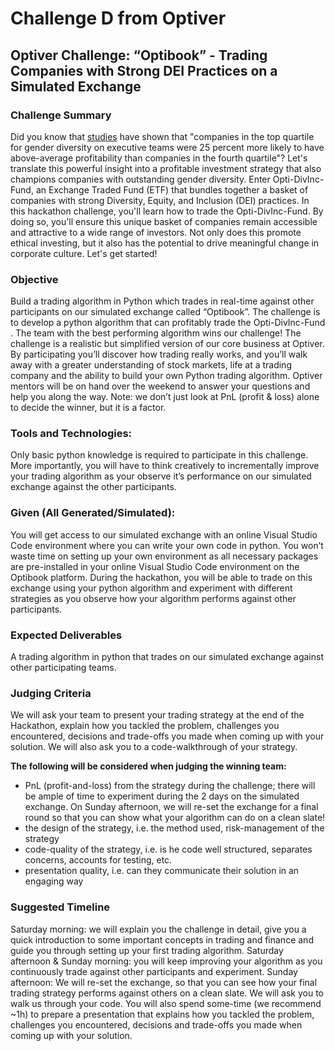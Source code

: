 # Challenge D from Optiver

## Optiver Challenge: “Optibook” - Trading Companies with Strong DEI Practices on a Simulated Exchange

### Challenge Summary
Did you know that [studies](https://www.mckinsey.com/featured-insights/diversity-and-inclusion/diversity-wins-how-inclusion-matters) have shown that "companies in the top quartile for gender diversity on executive teams were 25 percent more likely to have above-average profitability than companies in the fourth quartile"? Let's translate this powerful insight into a profitable investment strategy that also champions companies with outstanding gender diversity. Enter Opti-DivInc-Fund, an Exchange Traded Fund (ETF) that bundles together a basket of companies with strong Diversity, Equity, and Inclusion (DEI) practices. In this hackathon challenge, you'll learn how to trade the Opti-DivInc-Fund. By doing so, you'll ensure this unique basket of companies remain accessible and attractive to a wide range of investors. Not only does this promote ethical investing, but it also has the potential to drive meaningful change in corporate culture. Let's get started!

### Objective
Build a trading algorithm in Python which trades in real-time against other participants on our simulated exchange called “Optibook”. The challenge is to develop a python algorithm that can profitably trade the Opti-DivInc-Fund . The team with the best performing algorithm wins our challenge!
The challenge is a realistic but simplified version of our core business at Optiver. By participating you’ll discover how trading really works, and you’ll walk away with a greater understanding of stock markets, life at a trading company and the ability to build your own Python trading algorithm. Optiver mentors will be on hand over the weekend to answer your questions and help you along the way.
Note: we don’t just look at PnL (profit & loss) alone to decide the winner, but it is a factor.
 
### Tools and Technologies:
Only basic python knowledge is required to participate in this challenge. More importantly, you will have to think creatively to incrementally improve your trading algorithm as your observe it’s performance on our simulated exchange against the other participants.
 
### Given (All Generated/Simulated):
You will get access to our simulated exchange with an online Visual Studio Code environment where you can write your own code in python. You won’t waste time on setting up your own environment as all necessary packages are pre-installed in your online Visual Studio Code environment on the Optibook platform. During the hackathon, you will be able to trade on this exchange using your python algorithm and experiment with different strategies as you observe how your algorithm performs against other participants.
 
### Expected Deliverables
A trading algorithm in python that trades on our simulated exchange against other participating teams. 
 
### Judging Criteria
We will ask your team to present your trading strategy at the end of the Hackathon, explain how you tackled the problem, challenges you encountered, decisions and trade-offs you made when coming up with your solution. We will also ask you to a code-walkthrough of your strategy.
 
**The following will be considered when judging the winning team:**
-	PnL (profit-and-loss) from the strategy during the challenge; there will be ample of time to experiment during the 2 days on the simulated exchange. On Sunday afternoon, we will re-set the exchange for a final round so that you can show what your algorithm can do on a clean slate!
-	the design of the strategy, i.e. the method used, risk-management of the strategy
-	code-quality of the strategy, i.e. is he code well structured, separates concerns, accounts for testing, etc.
-	presentation quality, i.e. can they communicate their solution in an engaging way
 
### Suggested Timeline
Saturday morning: we will explain you the challenge in detail, give you a quick introduction to some important concepts in trading and finance and guide you through setting up your first trading algorithm. 
Saturday afternoon & Sunday morning: you will keep improving your algorithm as you continuously trade against other participants and experiment.
Sunday afternoon: We will re-set the exchange, so that you can see how your final trading strategy performs against others on a clean slate. We will ask you to walk us through your code. You will also spend some-time (we recommend ~1h) to prepare a presentation that explains how you tackled the problem, challenges you encountered, decisions and trade-offs you made when coming up with your solution.



